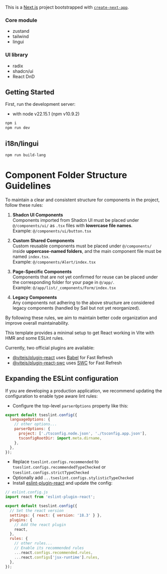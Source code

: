 This is a [Next.js](https://nextjs.org/) project bootstrapped with [`create-next-app`](https://github.com/vercel/next.js/tree/canary/packages/create-next-app).

### Core module

- zustand
- tailwind
- lingui

### UI library

- radix
- shadcn/ui
- React DnD

## Getting Started

First, run the development server:

- with node v22.15.1 (npm v10.9.2)

```bash
npm i
npm run dev
```

## i18n/lingui

```bash
npm run build-lang
```

# Component Folder Structure Guidelines

To maintain a clear and consistent structure for components in the project, follow these rules:

1. **Shadcn UI Components**  
   Components imported from Shadcn UI must be placed under `@/components/ui/` as `.tsx` files with **lowercase file names**.  
   Example: `@/components/ui/button.tsx`

2. **Custom Shared Components**  
   Custom reusable components must be placed under `@/components/` inside **uppercase-named folders**, and the main component file must be named `index.tsx`.  
   Example: `@/components/Alert/index.tsx`

3. **Page-Specific Components**  
   Components that are not yet confirmed for reuse can be placed under the corresponding folder for your page in `@/app/`.  
   Example: `@/app/list/_components/Form/index.tsx`

4. **Legacy Components**  
   Any components not adhering to the above structure are considered legacy components (handled by Sail but not yet reorganized).

By following these rules, we aim to maintain better code organization and improve overall maintainability.

This template provides a minimal setup to get React working in Vite with HMR and some ESLint rules.

Currently, two official plugins are available:

- [@vitejs/plugin-react](https://github.com/vitejs/vite-plugin-react/blob/main/packages/plugin-react/README.md) uses [Babel](https://babeljs.io/) for Fast Refresh
- [@vitejs/plugin-react-swc](https://github.com/vitejs/vite-plugin-react-swc) uses [SWC](https://swc.rs/) for Fast Refresh

## Expanding the ESLint configuration

If you are developing a production application, we recommend updating the configuration to enable type aware lint rules:

- Configure the top-level `parserOptions` property like this:

```js
export default tseslint.config({
  languageOptions: {
    // other options...
    parserOptions: {
      project: ['./tsconfig.node.json', './tsconfig.app.json'],
      tsconfigRootDir: import.meta.dirname,
    },
  },
});
```

- Replace `tseslint.configs.recommended` to `tseslint.configs.recommendedTypeChecked` or `tseslint.configs.strictTypeChecked`
- Optionally add `...tseslint.configs.stylisticTypeChecked`
- Install [eslint-plugin-react](https://github.com/jsx-eslint/eslint-plugin-react) and update the config:

```js
// eslint.config.js
import react from 'eslint-plugin-react';

export default tseslint.config({
  // Set the react version
  settings: { react: { version: '18.3' } },
  plugins: {
    // Add the react plugin
    react,
  },
  rules: {
    // other rules...
    // Enable its recommended rules
    ...react.configs.recommended.rules,
    ...react.configs['jsx-runtime'].rules,
  },
});
```
